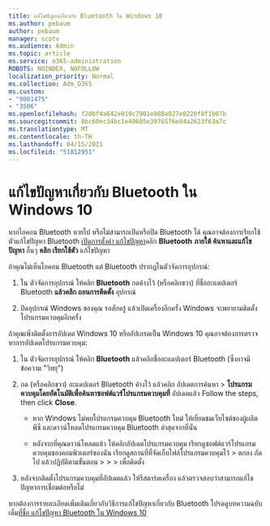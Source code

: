```yaml
---
title: แก้ไขปัญหาเกี่ยวกับ Bluetooth ใน Windows 10
ms.author: pebaum
author: pebaum
manager: scotv
ms.audience: Admin
ms.topic: article
ms.service: o365-administration
ROBOTS: NOINDEX, NOFOLLOW
localization_priority: Normal
ms.collection: Adm_O365
ms.custom:
- "9001475"
- "3506"
ms.openlocfilehash: f20bf4a642e019c7901e988a027e0220f0f1b07b
ms.sourcegitcommit: 8bc60ec34bc1e40685e3976576e04a2623f63a7c
ms.translationtype: MT
ms.contentlocale: th-TH
ms.lasthandoff: 04/15/2021
ms.locfileid: "51812951"
---
```

# <a name="fix-bluetooth-problems-in-windows-10"></a>แก้ไขปัญหาเกี่ยวกับ Bluetooth ใน Windows 10

หากไอคอน Bluetooth หายไป หรือไม่สามารถเปิดหรือปิด Bluetooth ได้ คุณอาจต้องการเรียกใช้ตัวแก้ไขปัญหา Bluetooth [เปิดการตั้งค่า แก้ไขปัญหา](ms-settings:troubleshoot)คลิก **Bluetooth** **ภายใต้ ค้นหาและแก้ไขปัญหา** อื่นๆ **คลิก เรียกใช้ตัว** แก้ไขปัญหา

ถ้าคุณไม่เห็นไอคอน Bluetooth แต่ Bluetooth ปรากฏในตัวจัดการอุปกรณ์:

1. ใน ตัวจัดการอุปกรณ์ ให้คลิก **Bluetooth** กดค้างไว้ (หรือคลิกขวา) ที่ชื่ออะแดปเตอร์ Bluetooth **แล้วคลิก ถอนการติดตั้ง** อุปกรณ์

2. ปิดอุปกรณ์ Windows ของคุณ รอสักครู่ แล้วเปิดเครื่องอีกครั้ง Windows จะพยายามติดตั้งโปรแกรมควบคุมอีกครั้ง

ถ้าคุณเพิ่งติดตั้งการอัปเดต Windows 10 หรืออัปเกรดเป็น Windows 10 คุณอาจต้องการตรวจหาการอัปเดตโปรแกรมควบคุม:

1. ใน ตัวจัดการอุปกรณ์ ให้คลิก **Bluetooth** แล้วคลิกชื่ออะแดปเตอร์ Bluetooth (ซึ่งอาจมีข้อความ "วิทยุ")

2. กด (หรือคลิกขวา) อะแดปเตอร์ Bluetooth ค้างไว้ แล้วคลิก อัปเดตการค้นหา  >  **โปรแกรมควบคุมโดยอัตโนมัติเพื่อค้นหาซอฟต์แวร์โปรแกรมควบคุมที่** อัปเดตแล้ว Follow the steps, then click **Close**.

      - หาก Windows ไม่พบโปรแกรมควบคุม Bluetooth ใหม่ ให้เยี่ยมชมเว็บไซต์ของผู้ผลิตพีซี และดาวน์โหลดโปรแกรมควบคุม Bluetooth ล่าสุดจากที่นั่น

    - หลังจากที่คุณดาวน์โหลดแล้ว ให้คลิกอัปเดตโปรแกรมควบคุม เรียกดูซอฟต์แวร์โปรแกรมควบคุมของคอมพิวเตอร์ของฉัน เรียกดูสถานที่ที่จัดเก็บไฟล์โปรแกรมควบคุมไว้ > ตกลง ถัดไป แล้วปฏิบัติตามขั้นตอน  >    >    >  เพื่อติดตั้ง

3. หลังจากติดตั้งโปรแกรมควบคุมที่อัปเดตแล้ว ให้รีสตาร์ตเครื่อง แล้วตรวจสอบว่าสามารถแก้ไขปัญหาการเชื่อมต่อหรือไม่

หากต้องการรายละเอียดเพิ่มเติมเกี่ยวกับวิธีการแก้ไขปัญหาเกี่ยวกับ Bluetooth โปรดดูบทความฉบับเต็ม[ที่ชื่อ แก้ไขปัญหา Bluetooth ใน Windows 10](https://support.microsoft.com/help/14169/windows-10-fix-bluetooth-problems)
